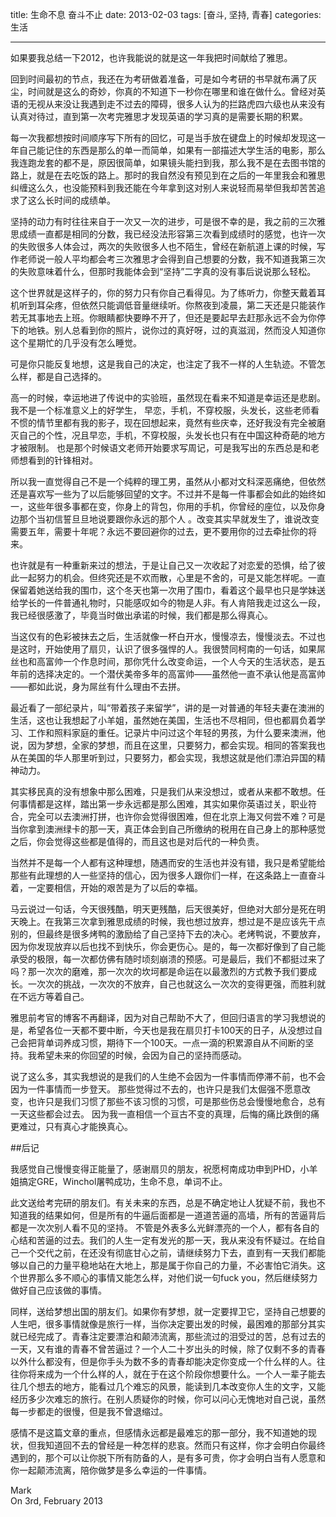title: 生命不息 奋斗不止
date: 2013-02-03
tags: [奋斗, 坚持, 青春]
categories: 生活

---


如果要我总结一下2012，也许我能说的就是这一年我把时间献给了雅思。

回到时间最初的节点，我还在为考研做着准备，可是如今考研的书早就布满了灰尘，时间就是这么的奇妙，你真的不知道下一秒你在哪里和谁在做什么。曾经对英语的无视从来没让我遇到走不过去的障碍，很多人认为的拦路虎四六级也从来没有认真对待过，直到第一次考完雅思才发现英语的学习真的是需要长期的积累。

每一次我都想按时间顺序写下所有的回忆，可是当手放在键盘上的时候却发现这一年自己能记住的东西是那么的单一而简单，如果有一部描述大学生活的电影，那么我连跑龙套的都不是，原因很简单，如果镜头能扫到我，那么我不是在去图书馆的路上，就是在去吃饭的路上。那时的我自然没有预见到在之后的一年里我会和雅思纠缠这么久，也没能预料到我还能在今年拿到这对别人来说轻而易举但我却苦苦追求了这么长时间的成绩单。

<!--more-->

坚持的动力有时往往来自于一次又一次的进步，可是很不幸的是，我之前的三次雅思成绩一直都是相同的分数，我已经没法形容第三次看到成绩时的感觉，也许一次的失败很多人体会过，两次的失败很多人也不陌生，曾经在新航道上课的时候，写作老师说一般人平均都会考三次雅思才会得到自己想要的分数，我不知道我第三次的失败意味着什么，但那时我能体会到“坚持”二字真的没有事后说说那么轻松。

这个世界就是这样子的，你的努力只有你自己看得见。为了练听力，你整天戴着耳机听到耳朵疼，但依然只能调低音量继续听。你熬夜到凌晨，第二天还是只能装作若无其事地去上班。你眼睛都快要睁不开了，但还是要起早去赶那永远不会为你停下的地铁。别人总看到你的照片，说你过的真好呀，过的真滋润，然而没人知道你这个星期忙的几乎没有怎么睡觉。

可是你只能反复地想，这是我自己的决定，也注定了我不一样的人生轨迹。不管怎么样，都是自己选择的。 

高一的时候，幸运地进了传说中的实验班，虽然现在看来不知道是幸运还是悲剧。我不是一个标准意义上的好学生， 早恋，手机，不穿校服，头发长，这些老师看不惯的情节里都有我的影子，现在回想起来，竟然有些庆幸，还好我没有完全被磨灭自己的个性，况且早恋，手机，不穿校服，头发长也只有在中国这种奇葩的地方才被限制。 也是那个时候语文老师开始要求写周记，可是我写出的东西总是和老师想看到的针锋相对。

所以我一直觉得自己不是一个纯粹的理工男，虽然从小都对文科深恶痛绝，但依然还是喜欢写一些为了以后能够回望的文字。不过并不是每一件事都会如此的始终如一，这些年很多事都在变，你身上的背包，你用的手机，你曾经的座位，以及你身边那个当初信誓旦旦地说要跟你永远的那个人 。改变其实早就发生了，谁说改变需要五年，需要十年呢？永远不要回避你的过去，更不要用你的过去牵扯你的将来。

也许就是有一种重新来过的想法，于是让自己又一次收起了对恋爱的恐惧，给了彼此一起努力的机会。但终究还是不欢而散，心里是不舍的，可是又能怎样呢。一直保留着她送给我的围巾，这个冬天也第一次用了围巾，看着这个最早也只是学妹送给学长的一件普通礼物时，只能感叹如今的物是人非。有人肯陪我走过这么一段，我已经很感激了，毕竟当时做出承诺的时候，我们都是那么得真心。

当这仅有的色彩被抹去之后，生活就像一杯白开水，慢慢凉去，慢慢淡去。不过也是这时，开始使用了扇贝，认识了很多强悍的人。我很赞同柯南的一句话，如果屌丝也和高富帅一个作息时间，那你凭什么改变命运，一个人今天的生活状态，是五年前的选择决定的。一个潜伏美帝多年的高富帅——虽然他一直不承认他是高富帅——都如此说，身为屌丝有什么理由不去拼。

最近看了一部纪录片，叫“带着孩子来留学”，讲的是一对普通的年轻夫妻在澳洲的生活，这也让我想起了小羊姐，虽然她在美国，生活也不尽相同，但也都肩负着学习、工作和照料家庭的重任。记录片中问过这个年轻的男孩，为什么要来澳洲，他说，因为梦想，全家的梦想，而且在这里，只要努力，都会实现。相同的答案我也从在美国的华人那里听到过，只要努力，都会实现，我想这就是他们漂泊异国的精神动力。

其实移民真的没有想象中那么困难，只是我们从来没想过，或者从来都不敢想。任何事情都是这样，踏出第一步永远都是那么困难，其实如果你英语过关，职业符合，完全可以去澳洲打拼，也许你会觉得很困难，但在北京上海又何尝不难？可是当你拿到澳洲绿卡的那一天，真正体会到自己所缴纳的税用在自己身上的那种感觉之后，你会觉得这些都是值得的，而且这也是对后代的一种负责。

当然并不是每一个人都有这种理想，随遇而安的生活也并没有错，我只是希望能给那些有此理想的人一些坚持的信心，因为很多人跟你们一样，在这条路上一直奋斗着，一定要相信，开始的艰苦是为了以后的幸福。

马云说过一句话，今天很残酷，明天更残酷，后天很美好，但绝对大部分是死在明天晚上。在我第三次拿到雅思成绩的时候，我也想过放弃，想过是不是应该先干点别的，但最终是很多烤鸭的激励给了自己坚持下去的决心。老烤鸭说，不要放弃，因为你发现放弃以后也找不到快乐，你会更伤心。是的，每一次都好像到了自己能承受的极限，每一次都仿佛有随时顷刻崩溃的预感。可是最后，我们不都挺过来了吗？那一次次的磨难，那一次次的坎坷都是命运在以最激烈的方式教予我们要成长。一次次的挑战，一次次的不放弃，自己也就这么一次次的变得更强，而胜利就在不远方等着自己。

雅思前考官的博客不再翻译，因为对自己帮助不大了，但回归语言的学习我想说的是，希望各位一天都不要中断，今天也是我在扇贝打卡100天的日子，从没想过自己会把背单词养成习惯，期待下一个100天。一点一滴的积累源自从不间断的坚持。我希望未来的你回望的时候，会因为自己的坚持而感动。

说了这么多，其实我想说的是我们的人生绝不会因为一件事情而停滞不前，也不会因为一件事情而一步登天。 那些觉得过不去的，也许只是我们太倔强不愿意改变，也许只是我们习惯了那些不该习惯的习惯，可是那些伤总会慢慢地愈合，总有一天这些都会过去。 因为我一直相信一个亘古不变的真理，后悔的痛比跌倒的痛更难过，只有真心才能换真心。 



##后记

我感觉自己慢慢变得正能量了，感谢扇贝的朋友，祝愿柯南成功申到PHD，小羊姐搞定GRE，Winchol屠鸭成功，生命不息，单词不止。
        
此文送给考完研的朋友们。有关未来的东西，总是不确定地让人犹疑不前，我也不知道我的结果如何，但是所有的牛逼后面都是一道道苦逼的高墙，所有的苦逼背后都是一次次别人看不见的坚持。 不管是外表多么光鲜漂亮的一个人，都有各自的心结和苦逼的过去。我们的人生一定有发光的那一天，我从来没有怀疑过。在给自己一个交代之前，在还没有彻底甘心之前，请继续努力下去，直到有一天我们都能够以自己的力量平稳地站在大地上，那是属于你自己的力量，不必害怕它消失。这个世界那么多不顺心的事情又能怎么样，对他们说一句fuck you，然后继续努力做好自己应该做的事情。 

同样，送给梦想出国的朋友们。如果你有梦想，就一定要捍卫它，坚持自己想要的人生吧，很多事情就像是旅行一样，当你决定要出发的时候，最困难的那部分其实就已经完成了。青春注定要漂泊和颠沛流离，那些流过的泪受过的苦，总有过去的一天，又有谁的青春不曾苦逼过？一个人二十岁出头的时候，除了仅剩不多的青春以外什么都没有，但是你手头为数不多的青春却能决定你变成一个什么样的人。往往你将来成为一个什么样的人，就在于在这个阶段你想要什么。一个人一辈子能去往几个想去的地方，能看过几个难忘的风景，能读到几本改变你人生的文字，又能经历多少次难忘的旅行。在别人质疑你的时候，你可以问心无愧地对自己说，虽然每一步都走的很慢，但是我不曾退缩过。

感情不是这篇文章的重点，但感情永远都是最难忘的那一部分，我不知道她的现状，但我知道回不去的曾经是一种怎样的悲哀。然而只有这样，你才会明白你最终遇到的，那个可以让你脱下所有防备的人，是有多可贵，你才会明白当有人愿意和你一起颠沛流离，陪你做梦是多么幸运的一件事情。  




Mark  
On 3rd, February 2013